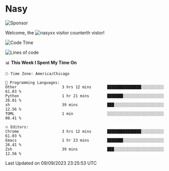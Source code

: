 # Nasy

<!--
<p align="center">
<img height="200" src="https://github-readme-stats.vercel.app/api?username=nasyxx&count_private=true&show_icons=true&theme=dracula&include_all_commits=true"/>
<img height="200" src="https://github-readme-stats.vercel.app/api/top-langs/?username=nasyxx&theme=dracula&hide=html,jupyter+notebook&count_private=true&show_icons=true"/>
</p>

  
----------------
-->

![Sponsor](https://img.shields.io/static/v1.svg?label=Sponsor&message=%E2%9D%A4&logo=GitHub&style=flat&color=pink)
 
Welcome, the ![nasyxx visitor counter](https://count.getloli.com/get/@nasyxx?theme=rule34)th vistor!
 
<!--START_SECTION:waka-->
![Code Time](http://img.shields.io/badge/Code%20Time-3%2C678%20hrs%2021%20mins-blue)

![Lines of code](https://img.shields.io/badge/From%20Hello%20World%20I%27ve%20Written-6.3%20million%20lines%20of%20code-blue)

📊 **This Week I Spent My Time On** 

```text
🕑︎ Time Zone: America/Chicago

💬 Programming Languages: 
Other                    3 hrs 12 mins       ███████████████░░░░░░░░░░   61.03 % 
Python                   1 hr 21 mins        ███████░░░░░░░░░░░░░░░░░░   26.01 % 
sh                       39 mins             ███░░░░░░░░░░░░░░░░░░░░░░   12.56 % 
TOML                     1 min               ░░░░░░░░░░░░░░░░░░░░░░░░░   00.41 % 

🔥 Editors: 
Chrome                   3 hrs 12 mins       ███████████████░░░░░░░░░░   61.03 % 
Emacs                    1 hr 23 mins        ███████░░░░░░░░░░░░░░░░░░   26.41 % 
Zsh                      39 mins             ███░░░░░░░░░░░░░░░░░░░░░░   12.56 % 
```


 Last Updated on 09/09/2023 23:25:53 UTC
<!--END_SECTION:waka-->

<!-- ![visitors](https://visitor-badge.laobi.icu/badge?page_id=nasyxx.nasyxx) -->
